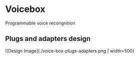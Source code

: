 # Voicebox

Programmable voice recongnition

## Plugs and adapters design
![Design Image](./voice-box-plugs-adapters.png  | width=500)
